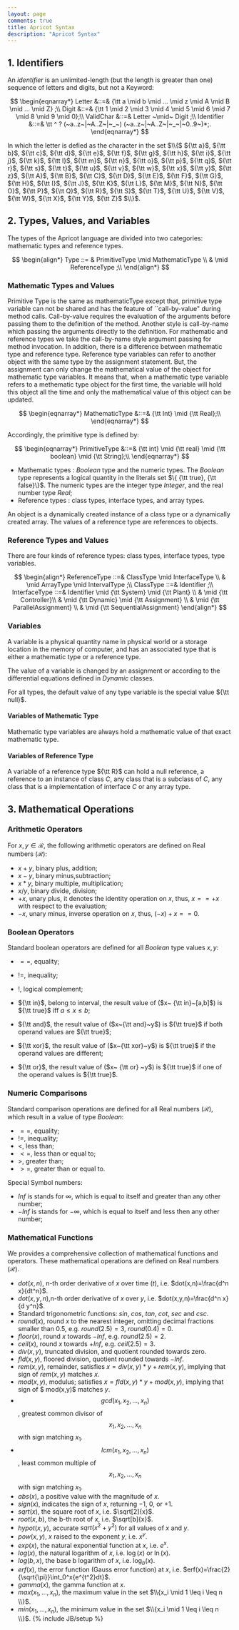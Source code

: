 ```yaml
---
layout: page
comments: true
title: Apricot Syntax
description: "Apricot Syntax"
---
```

## 1. Identifiers
An *identifier* is an unlimited-length (but the length is greater than one) sequence of letters and digits, but not a Keyword:

$$
\begin{eqnarray*}
 Letter  &::=& {\tt a \mid b \mid ... \mid z \mid A \mid B \mid ... \mid Z} ;\\
 Digit  &::=& {\tt 1 \mid 2 \mid 3 \mid 4 \mid 5 \mid 6 \mid 7 \mid 8 \mid 9 \mid 0};\\
 ValidChar  &::=&  Letter   ~\mid~  Digit ;\\
 Identifier  &::=& \tt ^ ? (~a..z~|~A..Z~|~_~) (~a..z~|~A..Z~|~_~|~0..9~)*;.
\end{eqnarray*}
$$

In which the letter is defied as the character in the set 
$\\{$  ${\tt a}$, 
${\tt b}$, ${\tt c}$, ${\tt d}$, 
${\tt e}$, ${\tt f}$, ${\tt g}$, ${\tt h}$, 
${\tt i}$, ${\tt j}$, ${\tt k}$, ${\tt l}$, ${\tt m}$, 
${\tt n}$, ${\tt o}$, ${\tt p}$, ${\tt q}$, ${\tt r}$, 
${\tt s}$, ${\tt t}$, ${\tt u}$, ${\tt v}$, ${\tt w}$, 
${\tt x}$, ${\tt y}$, ${\tt z}$, ${\tt A}$, ${\tt B}$, 
${\tt C}$, ${\tt D}$, ${\tt E}$, ${\tt F}$, ${\tt G}$, 
${\tt H}$, ${\tt I}$, ${\tt J}$, ${\tt K}$, ${\tt L}$, 
${\tt M}$, ${\tt N}$, ${\tt O}$, ${\tt P}$, ${\tt Q}$, 
${\tt R}$, ${\tt S}$, ${\tt T}$, ${\tt U}$, ${\tt V}$, 
${\tt W}$, ${\tt X}$, ${\tt Y}$, ${\tt Z}$
$\\}$.

## 2. Types, Values, and Variables
The types of the Apricot  language are divided into two categories:
mathematic types and reference types. 

$$
\begin{align*}
 Type ::= & PrimitiveType \mid MathematicType  \\
          & \mid  ReferenceType ;\\
\end{align*}
$$


### Mathematic Types and Values
Primitive Type is the same as mathematicType except that, primitive type variable 
can not be shared and has the feature of ``call-by-value" during method calls. 
Call-by-value requires the evaluation of the arguments before passing them to the definition of the method. Another style is call-by-name which passing the arguments directly to the definition.
For mathematic and reference types we take the call-by-name style argument passing for method invocation. In addition, there is a difference between mathematic type and reference type. Reference type variables can refer to another object with the same type by the assignment statement. But, the assignment can only change the mathematical value of the object for mathematic type variables. It means that, when a mathematic type variable refers to a methematic type object for the first time, the variable will hold this object all the time and only the mathematical value of this object can be updated.

$$
\begin{eqnarray*}
 MathematicType  &::=&   {\tt Int} \mid {\tt Real};\\
\end{eqnarray*}
$$

Accordingly, the primitive type is defined by:

$$
\begin{eqnarray*}
 PrimitiveType &::=&  {\tt int} \mid {\tt real} \mid {\tt boolean} \mid {\tt String};\\
\end{eqnarray*}
$$


* Mathematic types : *Boolean* type and the numeric types. The *Boolean*
type represents a logical quantity in the literals set $\{ {\tt true}, {\tt false}\}$.
The numeric types are the integer type *Integer*, and the real number type
*Real*;
* Reference types : class types, interface types, and array types.

An object is a dynamically created instance of a class type or a dynamically 
created array. The values of a reference type are references to objects.

### Reference Types and Values

There are four kinds of reference types: class types, interface types, type variables.

$$
\begin{align*}
 ReferenceType  ::=&  ClassType  \mid  InterfaceType   \\
                   &  \mid  ArrayType \mid IntervalType ;\\
 ClassType  ::=&  Identifier ;\\
 InterfaceType  ::=&  Identifier  \mid {\tt System} \mid {\tt Plant} \\
& \mid  {\tt Controller}\\
& \mid {\tt Dynamic} \mid {\tt Assignment} \\
& \mid {\tt ParallelAssignment} \\
& \mid {\tt SequentialAssignment} 
\end{align*}
$$


### Variables

A variable is a physical quantity name in physical world or a storage location in the memory of computer, and has an associated type that is either a mathematic type or a reference type.

The value of a variable  is changed by an assignment or according to the differential equations defined in *Dynamic* classes.

For all types, the default value of any type variable is the special value ${\tt null}$.

#### Variables of Mathematic Type
Mathematic type variables are always hold a mathematic value of that exact mathematic type.


#### Variables of Reference Type
A variable of a reference type ${\tt R}$ can hold a null reference, a reference to an instance of class *C*, any class that is a subclass of *C*, any class that is a implementation of interface *C* or any array type.

## 3. Mathematical Operations

### Arithmetic Operators
For $x,y \in \mathcal{R}$, the following arithmetic operators are defined on Real numbers ($\mathcal{R}$):

*  $x + y$,  binary plus, addition;
*  $x - y$,  binary minus,subtraction;
*  $x * y$,  binary multiple, multiplication;
*  $x / y$,  binary divide, division;
*  $+x$, unary plus, it denotes the identity operation on $x$, thus, $x == +x$ with
 respect to the evaluation;
*  $-x$,  unary minus, inverse operation on $x$, thus, $(-x) + x == 0$.



### Boolean Operators
Standard boolean operators are defined for all *Boolean* type values $x, y$:

* $==$, equality;

* $!=$,  inequality;

* $!$, logical complement;

* ${\tt in}$,  belong to interval, the result value of ($x~ {\tt in}~[a,b]$) is ${\tt true}$ iff $a \leq x \leq b$;

* ${\tt and}$, the result value of ($x~{\tt and}~y$) is ${\tt true}$ if both operand values are ${\tt true}$;

* ${\tt xor}$, the result value of ($x~{\tt xor}~y$) is ${\tt true}$ if the operand 
values are different;

* ${\tt or}$, the result value of ($x~ {\tt or} ~y$) is ${\tt true}$ if one of the operand values is ${\tt true}$.


### Numeric Comparisons
 Standard comparison operations are defined for all Real numbers ($\mathcal{R}$), which result in a value of type *Boolean*:

* $==$,   equality;
* $!=$,   inequality;
* $<$,   less than;
* $<=$,   less than or equal to;
* $>$,   greater than;
* $>=$,   greater than or equal to.




Special Symbol numbers:

* $Inf$ is stands for $\infty$, which is equal to itself and greater than any other number;
* $-Inf$ is stands for $-\infty$, which is equal to itself and less then any other number;


### Mathematical Functions
We provides a comprehensive collection of mathematical functions and operators. These mathematical operations are defined on Real numbers ($\mathcal{R}$).

* $dot(x,n)$, n-th order derivative of $x$ over time ($t$), i.e. $dot(x,n)=\frac{d^n x}{dt^n}$.
* $dot(x,y,n)$,n-th order derivative of $x$ over $y$, i.e. $dot(x,y,n)=\frac{d^n x}{d y^n}$.
* Standard trigonometric functions: $sin$,    $cos$,    $tan$,    $cot$,    $sec$ and    $csc$.
* $round(x)$, round $x$ to the nearest integer, omitting decimal fractions smaller than $0.5$, e.g. $round(2.5)=3$, $round(0.4)=0$.
* $floor(x)$, round $x$ towards $-Inf$, e.g. $round(2.5)=2$.
* $ceil(x)$, round $x$ towards $+Inf$, e.g. $ceil(2.5)=3$.
* $div(x,y)$, truncated division, and quotient rounded towards zero.
* $fld(x,y)$, floored division, quotient rounded towards $-Inf$.
* $rem(x,y)$, remainder, satisfies $x = div(x,y)*y + rem(x,y)$, implying that sign of $rem(x,y)$ matches $x$.
* $mod(x,y)$, modulus; satisfies $x = fld(x,y)*y + mod(x,y)$, implying that sign of $ mod(x,y)$ matches $y$.
* $$gcd(x_1,x_2,...,x_n)$$, greatest common divisor of $$x_1, x_2, ..., x_n$$ with sign matching $x_1$.
* $$lcm(x_1,x_2,...,x_n)$$, least common multiple of $$x_1, x_2, ..., x_n$$ with sign matching $x_1$.
* $abs(x)$, a positive value with the magnitude of $x$.
* $sign(x)$, indicates the sign of $x$, returning $-1$, $0$, or $+1$.
* $sqrt(x)$, the square root of $x$, i.e. $\sqrt[2]{x}$.
* $root(x,b)$, the b-th root of $x$, i.e. $\sqrt[b]{x}$.
* $hypot(x,y)$, accurate $sqrt(x^2 + y^2)$ for all values of $x$ and $y$.
* $pow(x,y)$, $x$ raised to the exponent $y$, i.e. $x^y$.
* $exp(x)$, the natural exponential function at $x$, i.e. $e^x$.
* $log(x)$, the natural logarithm of $x$, i.e. $\log(x)$ or $\ln(x)$.
* $log(b,x)$, the base b logarithm of $x$, i.e. $\log_b(x)$.
* $erf(x)$, the error function (Gauss error function) at $x$, i.e. $erf(x)=\frac{2}{\sqrt{\pi}}\int_0^x{e^{t^2}dt}$.
* $gamma(x)$, the gamma function at $x$.
* $max(x_1,...,x_n)$, the maximum value in the set $\\{x_i \mid 1 \leq i \leq n \\}$.
* $min(x_1,...,x_n)$, the minimum value in the set $\\{x_i \mid 1 \leq i \leq n \\}$.
{% include JB/setup %}